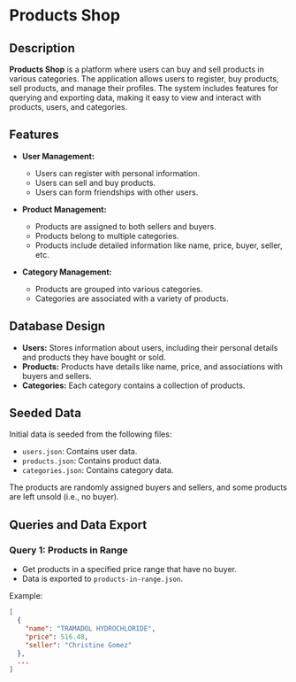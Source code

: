 # Products Shop

## Description
**Products Shop** is a platform where users can buy and sell products in various categories. The application allows users to register, buy products, sell products, and manage their profiles. The system includes features for querying and exporting data, making it easy to view and interact with products, users, and categories.

## Features
- **User Management:**
  - Users can register with personal information.
  - Users can sell and buy products.
  - Users can form friendships with other users.

- **Product Management:**
  - Products are assigned to both sellers and buyers.
  - Products belong to multiple categories.
  - Products include detailed information like name, price, buyer, seller, etc.

- **Category Management:**
  - Products are grouped into various categories.
  - Categories are associated with a variety of products.

## Database Design
- **Users:** Stores information about users, including their personal details and products they have bought or sold.
- **Products:** Products have details like name, price, and associations with buyers and sellers.
- **Categories:** Each category contains a collection of products.

## Seeded Data
Initial data is seeded from the following files:
- `users.json`: Contains user data.
- `products.json`: Contains product data.
- `categories.json`: Contains category data.

The products are randomly assigned buyers and sellers, and some products are left unsold (i.e., no buyer).

## Queries and Data Export

### Query 1: Products in Range
- Get products in a specified price range that have no buyer.
- Data is exported to `products-in-range.json`.

Example:
```json
[
  {
    "name": "TRAMADOL HYDROCHLORIDE",
    "price": 516.48,
    "seller": "Christine Gomez"
  },
  ...
]
